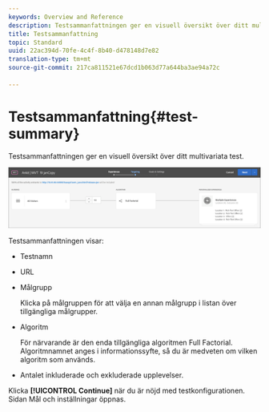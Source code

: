 ```yaml
---
keywords: Overview and Reference
description: Testsammanfattningen ger en visuell översikt över ditt multivariata test.
title: Testsammanfattning
topic: Standard
uuid: 22ac394d-70fe-4c4f-8b40-d478148d7e82
translation-type: tm+mt
source-git-commit: 217ca811521e67dcd1b063d77a644ba3ae94a72c

---
```



# Testsammanfattning{#test-summary}

Testsammanfattningen ger en visuell översikt över ditt multivariata test.

![Testsammanfattning, dialogruta](/help/c-activities/c-multivariate-testing/t-create-multivariate-test/assets/summary2new.png)

Testsammanfattningen visar:

* Testnamn
* URL
* Målgrupp

   Klicka på målgruppen för att välja en annan målgrupp i listan över tillgängliga målgrupper.
* Algoritm

   För närvarande är den enda tillgängliga algoritmen Full Factorial. Algoritmnamnet anges i informationssyfte, så du är medveten om vilken algoritm som används.
* Antalet inkluderade och exkluderade upplevelser.

Klicka **[!UICONTROL Continue]** när du är nöjd med testkonfigurationen. Sidan Mål och inställningar öppnas.
